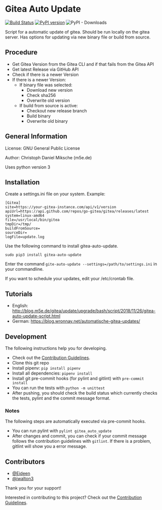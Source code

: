 # Gitea Auto Update

[![Build Status](https://travis-ci.org/CMiksche/gitea-auto-update.svg?branch=master)](https://travis-ci.org/CMiksche/gitea-auto-update)
[![PyPI version](https://badge.fury.io/py/gitea-auto-update.svg)](https://badge.fury.io/py/gitea-auto-update)
![PyPI - Downloads](https://img.shields.io/pypi/dm/gitea-auto-update)

Script for a automatic update of gitea. Should be run locally on the gitea server. Has options for updating via new binary file or build from source.

## Procedure
* Get Gitea Version from the Gitea CLI and if that fails from the Gitea API
* Get latest Release via GitHub API
* Check if there is a newer Version
* If there is a newer Version:
    * If binary file was selected:
        * Download new version
        * Check sha256
        * Overwrite old version
    * If build from source is active:
        * Checkout new release branch
        * Build binary
        * Overwrite old binary


## General Information
License: GNU General Public License

Author: Christoph Daniel Miksche (m5e.de)

Uses python version 3

## Installation

Create a settings.ini file on your system. Example:

  ````
[Gitea]
site=https://your-gitea-instance.com/api/v1/version
apiUrl=https://api.github.com/repos/go-gitea/gitea/releases/latest
system=linux-amd64
file=/usr/local/bin/gitea
tmpDir=/tmp/
buildFromSource=
sourceDir=
logFile=update.log
  ````

Use the following command to install gitea-auto-update.

  ```
  sudo pip3 install gitea-auto-update
  ```

Enter the command `gite-auto-update --settings=/path/to/settings.ini` in your commandline.

If you want to schedule your updates, edit your /etc/crontab file.

## Tutorials

* English: http://blog.m5e.de/gitea/update/upgrade/bash/script/2018/11/26/gitea-auto-update-script.html
* German: https://blog.wronnay.net/automatische-gitea-updates/

## Development

The following instructions help you for developing.

* Check out the [Contribution Guidelines](CONTRIBUTING.md).
* Clone this git repo
* Install pipenv: `pip install pipenv`
* Install all dependencies: `pipenv install`
* Install git pre-commit hooks (for pylint and gitlint) with `pre-commit install`
* You can run the tests with `python -m unittest`
* After pushing, you should check the build status which currently checks the tests, pylint and the commit message format.

### Notes

The following steps are automatically executed via pre-commit hooks.

* You can run pylint with `pylint gitea_auto_update`
* After changes and commit, you can check if your commit message follows the contribution guidelines with `gitlint`. If there is a problem, gitlint will show you a error message.

## Contributors

 - [@Eideen](https://github.com/Eideen)
 - [@iwalton3](https://github.com/iwalton3)

Thank you for your support!

Interested in contributing to this project? Check out the [Contribution Guidelines](CONTRIBUTING.md).
